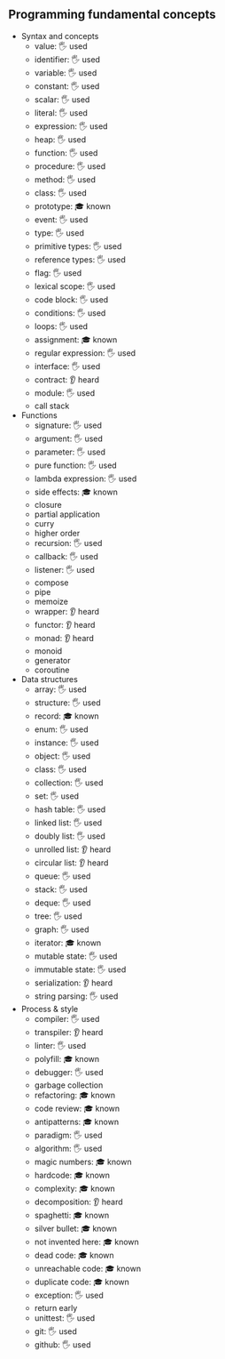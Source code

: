 ## Programming fundamental concepts

- Syntax and concepts
  - value: 🖐️ used
  - identifier: 🖐️ used
  - variable: 🖐️ used
  - constant: 🖐️ used
  - scalar: 🖐️ used
  - literal: 🖐️ used
  - expression: 🖐️ used
  - heap: 🖐️ used
  - function: 🖐️ used
  - procedure: 🖐️ used
  - method: 🖐️ used
  - class: 🖐️ used
  - prototype: 🎓 known
  - event: 🖐️ used
  - type: 🖐️ used
  - primitive types: 🖐️ used
  - reference types: 🖐️ used
  - flag: 🖐️ used
  - lexical scope: 🖐️ used
  - code block: 🖐️ used
  - conditions: 🖐️ used
  - loops: 🖐️ used
  - assignment: 🎓 known
  - regular expression: 🖐️ used
  - interface: 🖐️ used
  - contract: 👂 heard
  - module: 🖐️ used
  - call stack
- Functions
  - signature: 🖐️ used
  - argument: 🖐️ used
  - parameter: 🖐️ used
  - pure function: 🖐️ used
  - lambda expression: 🖐️ used
  - side effects: 🎓 known
  - closure
  - partial application
  - curry
  - higher order
  - recursion: 🖐️ used
  - callback: 🖐️ used
  - listener: 🖐️ used
  - compose
  - pipe
  - memoize
  - wrapper: 👂 heard
  - functor: 👂 heard
  - monad: 👂 heard
  - monoid
  - generator
  - coroutine
- Data structures
  - array: 🖐️ used
  - structure: 🖐️ used
  - record: 🎓 known
  - enum: 🖐️ used
  - instance: 🖐️ used
  - object: 🖐️ used
  - class: 🖐️ used
  - collection: 🖐️ used
  - set: 🖐️ used
  - hash table: 🖐️ used
  - linked list: 🖐️ used
  - doubly list: 🖐️ used
  - unrolled list: 👂 heard
  - circular list: 👂 heard
  - queue: 🖐️ used
  - stack: 🖐️ used
  - deque: 🖐️ used
  - tree: 🖐️ used
  - graph: 🖐️ used
  - iterator: 🎓 known
  - mutable state: 🖐️ used
  - immutable state: 🖐️ used
  - serialization: 👂 heard
  - string parsing: 🖐️ used
- Process & style
  - compiler: 🖐️ used
  - transpiler: 👂 heard
  - linter: 🖐️ used
  - polyfill: 🎓 known
  - debugger: 🖐️ used
  - garbage collection
  - refactoring: 🎓 known
  - code review: 🎓 known
  - antipatterns: 🎓 known
  - paradigm: 🖐️ used
  - algorithm: 🖐️ used
  - magic numbers: 🎓 known
  - hardcode: 🎓 known
  - complexity: 🎓 known
  - decomposition: 👂 heard
  - spaghetti: 🎓 known
  - silver bullet: 🎓 known
  - not invented here: 🎓 known
  - dead code: 🎓 known
  - unreachable code: 🎓 known
  - duplicate code: 🎓 known
  - exception: 🖐️ used
  - return early
  - unittest: 🖐️ used
  - git: 🖐️ used
  - github: 🖐️ used
